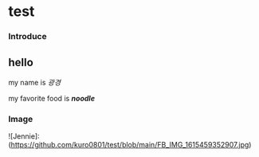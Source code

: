 # test
### Introduce
## hello
my name is *광경*


my favorite food is ***noodle***


 ### Image
 
![Jennie]:(https://github.com/kuro0801/test/blob/main/FB_IMG_1615459352907.jpg)
 
